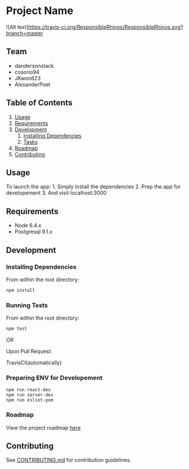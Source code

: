 # Project Name

![Alt text]https://travis-ci.org/ResponsibleRhinos/ResponsibleRhinos.svg?branch=master

## Team

  - dandersonstack
  - cosorio94
  - JKwon823
  - AlexanderPoet

## Table of Contents

1. [Usage](#Usage)
1. [Requirements](#requirements)
1. [Development](#development)
    1. [Installing Dependencies](#installing-dependencies)
    1. [Tasks](#tasks)
1. [Roadmap](#roadmap)
1. [Contributing](#contributing)

## Usage

To launch the app:
    1. Simply Install the dependencies
    2. Prep the app for developement
    3. And visit localhost:3000

## Requirements

- Node 6.4.x
- Postgresql 9.1.x

## Development

### Installing Dependencies

From within the root directory:

```sh
npm install
```

### Running Tests

From within the root directory:

```sh
npm test
```
OR

Upon Pull Request:

TravisCI(automatically)

### Preparing ENV for Developement
```
npm run react-dev
npm run server-dev
npm run eslint-pom
```

### Roadmap

View the project roadmap [here](https://docs.google.com/document/d/1CZSA1uOjatrw7APjXyAfUWOJxZ6SDLWhr-nDvroBXkI/edit?ts=594b3694)


## Contributing

See [CONTRIBUTING.md](CONTRIBUTING.md) for contribution guidelines.
